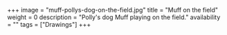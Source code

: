+++
image = "muff-pollys-dog-on-the-field.jpg"
title = "Muff on the field"
weight = 0
description = "Polly's dog Muff playing on the field."
availability = ""
tags = ["Drawings"]
+++
